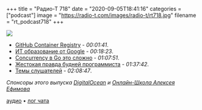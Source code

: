 +++
title = "Радио-Т 718"
date = "2020-09-05T18:41:16"
categories = ["podcast"]
image = "https://radio-t.com/images/radio-t/rt718.jpg"
filename = "rt_podcast718"
+++

![](https://radio-t.com/images/radio-t/rt718.jpg)

- [GitHub Container Registry](https://github.blog/2020-09-01-introducing-github-container-registry/) - *00:01:41*.
- [ИТ образование от Google](https://www.core77.com/posts/101666/Google-Offering-400-Six-Month-Online-Certificate-in-UX-Design-the-Equivalent-of-a-Four-Year-Degree) - *00:18:23*.
- [Concurrency в Go это сложно](https://utcc.utoronto.ca/~cks/space/blog/programming/GoConcurrencyStillNotEasy) - *01:07:51*.
- [Жестокая правда будней программиста](https://habr.com/ru/company/ruvds/blog/517318/) - *01:37:42*.
- [Темы слушателей](https://radio-t.com/p/2020/09/01/prep-718/) - *02:08:47*.

*Спонсоры этого выпуска [DigitalOcean](https://do.co/radiot) и [Oнлайн-Школа Алексея Ефимова
](http://learnmetoo.info/)*


[аудио](https://cdn.radio-t.com/rt_podcast718.mp3) • [лог чата](https://chat.radio-t.com/logs/radio-t-718.html)
<audio src="https://cdn.radio-t.com/rt_podcast718.mp3" preload="none"></audio>
